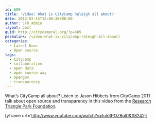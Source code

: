 ```yaml
---
id: 689
title: 'Video: What is CityCamp Raleigh all about?'
date: 2012-05-15T14:00:26+00:00
author: CFR Admin
layout: post
guid: http://citycampral.org/?p=689
permalink: /video-what-is-citycamp-raleigh-all-about/
categories:
  - Latest News
  - Open source
tags:
  - CityCamp
  - collaboration
  - open data
  - open source way
  - opengov
  - transparency
---
```

What&#8217;s CityCamp all about? Listen to Jason Hibbets from CityCamp 2011 talk about open source and transparency in this video from the [Research Triangle Park Foundation](http://rtp.org/ "Research Triangle Park Foundation").<!--more-->

[yframe url=&#8217;http://www.youtube.com/watch?v=tu53POZBql0&#8242;]